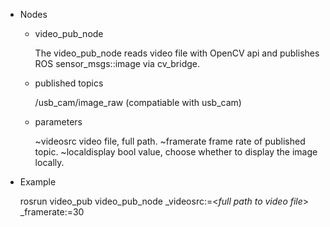 - Nodes
  - video\_pub\_node

    The video\_pub\_node reads video file with OpenCV api and publishes ROS sensor\_msgs::image via cv_bridge.
  - published topics

    /usb_cam/image_raw (compatiable with usb_cam)
  - parameters

    ~videosrc
      video file, full path.
    ~framerate
      frame rate of published topic.
    ~localdisplay
      bool value, choose whether to display the image locally.
- Example

  rosrun video\_pub video\_pub\_node \_videosrc:=<_full path to video file_> \_framerate:=30
